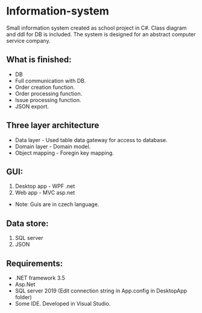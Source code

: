 # Information-system
 Small information system created as school project in C#. Class diagram and ddl for DB is included. The system is designed for an abstract computer service company.

 ## What is finished:
 * DB
 * Full communication with DB.
 * Order creation function.
 * Order processing function.
 * Issue processing function.
 * JSON export.

## Three layer architecture
* Data layer - Used table data gateway for access to database.
* Domain layer - Domain model.
* Object mapping - Foregin key mapping.

## GUI:
1) Desktop app - WPF .net
2) Web app - MVC asp.net
* Note: Guis are in czech language.

## Data store:
1) SQL server 
2) JSON

## Requirements:
* .NET framework 3.5 
* Asp.Net
* SQL server 2019 (Edit connection string in App.config in DesktopApp folder)
* Some IDE. Developed in Visual Studio.
